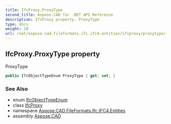 ```yaml
---
title: IfcProxy.ProxyType
second_title: Aspose.CAD for .NET API Reference
description: IfcProxy property. ProxyType
type: docs
weight: 20
url: /net/aspose.cad.fileformats.ifc.ifc4.entities/ifcproxy/proxytype/
---
```

## IfcProxy.ProxyType property

ProxyType

```csharp
public IfcObjectTypeEnum ProxyType { get; set; }
```

### See Also

* enum [IfcObjectTypeEnum](../../../aspose.cad.fileformats.ifc.ifc4.types/ifcobjecttypeenum/)
* class [IfcProxy](../)
* namespace [Aspose.CAD.FileFormats.Ifc.IFC4.Entities](../../ifcproxy/)
* assembly [Aspose.CAD](../../../)


